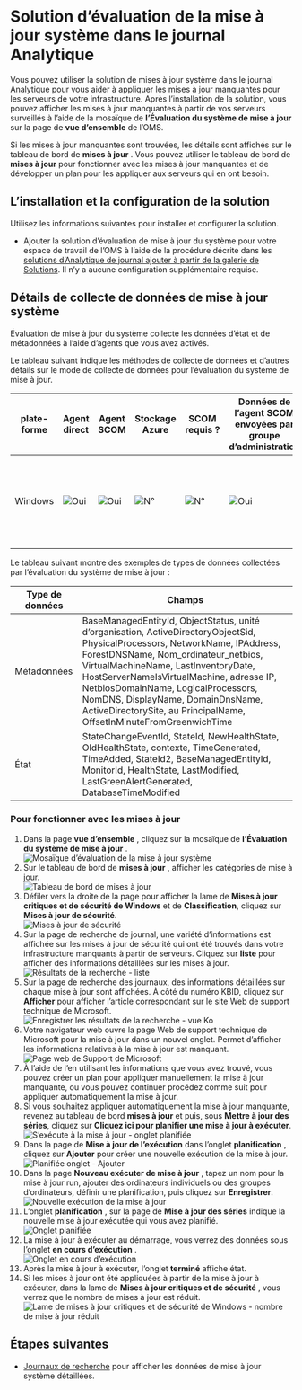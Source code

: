 <properties
    pageTitle="Solution d’évaluation de la mise à jour système dans le journal Analytique | Microsoft Azure"
    description="Vous pouvez utiliser la solution de mises à jour système dans le journal Analytique pour vous aider à appliquer les mises à jour manquantes pour les serveurs de votre infrastructure."
    services="log-analytics"
    documentationCenter=""
    authors="bandersmsft"
    manager="jwhit"
    editor=""/>

<tags
    ms.service="log-analytics"
    ms.workload="na"
    ms.tgt_pltfrm="na"
    ms.devlang="na"
    ms.topic="article"
    ms.date="08/11/2016"
    ms.author="banders"/>

# <a name="system-update-assessment-solution-in-log-analytics"></a>Solution d’évaluation de la mise à jour système dans le journal Analytique

Vous pouvez utiliser la solution de mises à jour système dans le journal Analytique pour vous aider à appliquer les mises à jour manquantes pour les serveurs de votre infrastructure. Après l’installation de la solution, vous pouvez afficher les mises à jour manquantes à partir de vos serveurs surveillés à l’aide de la mosaïque de **l’Évaluation du système de mise à jour** sur la page de **vue d’ensemble** de l’OMS.

Si les mises à jour manquantes sont trouvées, les détails sont affichés sur le tableau de bord de **mises à jour** . Vous pouvez utiliser le tableau de bord de **mises à jour** pour fonctionner avec les mises à jour manquantes et de développer un plan pour les appliquer aux serveurs qui en ont besoin.

## <a name="installing-and-configuring-the-solution"></a>L’installation et la configuration de la solution
Utilisez les informations suivantes pour installer et configurer la solution.

- Ajouter la solution d’évaluation de mise à jour du système pour votre espace de travail de l’OMS à l’aide de la procédure décrite dans les [solutions d’Analytique de journal ajouter à partir de la galerie de Solutions](log-analytics-add-solutions.md).  Il n’y a aucune configuration supplémentaire requise.

## <a name="system-update-data-collection-details"></a>Détails de collecte de données de mise à jour système

Évaluation de mise à jour du système collecte les données d’état et de métadonnées à l’aide d’agents que vous avez activés.

Le tableau suivant indique les méthodes de collecte de données et d’autres détails sur le mode de collecte de données pour l’évaluation du système de mise à jour.

| plate-forme | Agent direct | Agent SCOM | Stockage Azure | SCOM requis ? | Données de l’agent SCOM envoyées par groupe d’administration | fréquence de collection |
|---|---|---|---|---|---|---|
|Windows|![Oui](./media/log-analytics-system-update/oms-bullet-green.png)|![Oui](./media/log-analytics-system-update/oms-bullet-green.png)|![N°](./media/log-analytics-system-update/oms-bullet-red.png)|            ![N°](./media/log-analytics-system-update/oms-bullet-red.png)|![Oui](./media/log-analytics-system-update/oms-bullet-green.png)| Au moins 2 fois par jour et 15 minutes après l’installation d’une mise à jour|

Le tableau suivant montre des exemples de types de données collectées par l’évaluation du système de mise à jour :

|**Type de données**|**Champs**|
|---|---|
|Métadonnées|BaseManagedEntityId, ObjectStatus, unité d’organisation, ActiveDirectoryObjectSid, PhysicalProcessors, NetworkName, IPAddress, ForestDNSName, Nom_ordinateur_netbios, VirtualMachineName, LastInventoryDate, HostServerNameIsVirtualMachine, adresse IP, NetbiosDomainName, LogicalProcessors, NomDNS, DisplayName, DomainDnsName, ActiveDirectorySite, au PrincipalName, OffsetInMinuteFromGreenwichTime|
|État|StateChangeEventId, StateId, NewHealthState, OldHealthState, contexte, TimeGenerated, TimeAdded, StateId2, BaseManagedEntityId, MonitorId, HealthState, LastModified, LastGreenAlertGenerated, DatabaseTimeModified|


### <a name="to-work-with-updates"></a>Pour fonctionner avec les mises à jour

1. Dans la page **vue d’ensemble** , cliquez sur la mosaïque de **l’Évaluation du système de mise à jour** .  
    ![Mosaïque d’évaluation de la mise à jour système](./media/log-analytics-system-update/sys-update-tile.png)
2. Sur le tableau de bord de **mises à jour** , afficher les catégories de mise à jour.  
    ![Tableau de bord de mises à jour](./media/log-analytics-system-update/sys-updates02.png)
3. Défiler vers la droite de la page pour afficher la lame de **Mises à jour critiques et de sécurité de Windows** et de **Classification**, cliquez sur **Mises à jour de sécurité**.  
    ![Mises à jour de sécurité](./media/log-analytics-system-update/sys-updates03.png)
4. Sur la page de recherche de journal, une variété d’informations est affichée sur les mises à jour de sécurité qui ont été trouvés dans votre infrastructure manquants à partir de serveurs. Cliquez sur **liste** pour afficher des informations détaillées sur les mises à jour.  
    ![Résultats de la recherche - liste](./media/log-analytics-system-update/sys-updates04.png)
5. Sur la page de recherche des journaux, des informations détaillées sur chaque mise à jour sont affichées. À côté du numéro KBID, cliquez sur **Afficher** pour afficher l’article correspondant sur le site Web de support technique de Microsoft.  
    ![Enregistrer les résultats de la recherche - vue Ko](./media/log-analytics-system-update/sys-updates05.png)
6. Votre navigateur web ouvre la page Web de support technique de Microsoft pour la mise à jour dans un nouvel onglet. Permet d’afficher les informations relatives à la mise à jour est manquant.  
    ![Page web de Support de Microsoft](./media/log-analytics-system-update/sys-updates06.png)
7. À l’aide de l’en utilisant les informations que vous avez trouvé, vous pouvez créer un plan pour appliquer manuellement la mise à jour manquante, ou vous pouvez continuer procédez comme suit pour appliquer automatiquement la mise à jour.
8. Si vous souhaitez appliquer automatiquement la mise à jour manquante, revenez au tableau de bord **mises à jour** et puis, sous **Mettre à jour des séries**, cliquez sur **Cliquez ici pour planifier une mise à jour à exécuter**.  
    ![S’exécute à la mise à jour - onglet planifiée](./media/log-analytics-system-update/sys-updates07.png)
9. Dans la page de **Mise à jour de l’exécution** dans l’onglet **planification** , cliquez sur **Ajouter** pour créer une nouvelle exécution de la mise à jour.  
    ![Planifiée onglet - Ajouter](./media/log-analytics-system-update/sys-updates08.png)
10. Dans la page **Nouveau exécuter de mise à jour** , tapez un nom pour la mise à jour run, ajouter des ordinateurs individuels ou des groupes d’ordinateurs, définir une planification, puis cliquez sur **Enregistrer**.  
    ![Nouvelle exécution de la mise à jour](./media/log-analytics-system-update/sys-updates09.png)
11. L’onglet **planification** , sur la page de **Mise à jour des séries** indique la nouvelle mise à jour exécutée qui vous avez planifié.  
    ![Onglet planifiée](./media/log-analytics-system-update/sys-updates10.png)
12. La mise à jour à exécuter au démarrage, vous verrez des données sous l’onglet **en cours d’exécution** .  
    ![Onglet en cours d’exécution](./media/log-analytics-system-update/sys-updates11.png)
13. Après la mise à jour à exécuter, l’onglet **terminé** affiche état.
14. Si les mises à jour ont été appliquées à partir de la mise à jour à exécuter, dans la lame de **Mises à jour critiques et de sécurité** , vous verrez que le nombre de mises à jour est réduit.  
    ![Lame de mises à jour critiques et de sécurité de Windows - nombre de mise à jour réduit](./media/log-analytics-system-update/sys-updates12.png)



## <a name="next-steps"></a>Étapes suivantes

- [Journaux de recherche](log-analytics-log-searches.md) pour afficher les données de mise à jour système détaillées.
